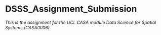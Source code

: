 # DSSS_Assignment_Submission
_This is the assignment for the UCL CASA module Data Science for Spatial Systems (CASA0006)_ 
